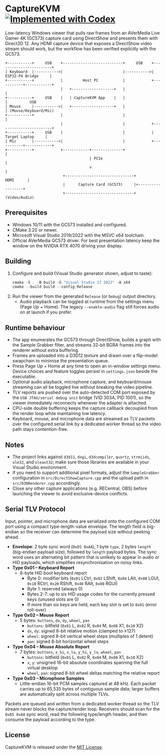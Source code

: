 # CaptureKVM [![Implemented with Codex](https://img.shields.io/badge/Implemented%20with-Codex-6A5ACD?logo=openai&logoColor=white)](https://github.com/openai/codex)

Low-latency Windows viewer that pulls raw frames from an AVerMedia Live Gamer 4K (GC573) capture card using DirectShow and presents them with Direct3D 12. Any HDMI capture device that exposes a DirectShow video stream should work, but the workflow has been verified explicitly with the GC573.

```
+-----------+     USB    +---------------------------+     USB    +------------------------+
| Keyboard  |----------->|                           |----------->|    ESP32-P4 Bridge     |
+-----------+            |         Host PC           |            +-----------+------------+
                         |   +-------------------+   |                        |
+-----------+     USB    |   | CaptureKVM App    |   |                        |          USB 
| Mouse     |----------->|   +-------------------+   |                        | (Mouse/Keyboard/Mic)
+-----------+            |                           |                        |
                         |                           |            +------------------------+
+-----------+     USB    |                           |            |      Target Laptop     |
| Mic       |----------->|                           |            +-----------+------------+
+-----------+            +------------+--------------+                        |
                                      | PCIe                                  |
                                      v                                       |
                          +-------------------------------+         HDMI      |
                          |      Capture Card (GC573)     |<------------------+
                          +-------------------------------+    (Video/Audio)
```

## Prerequisites

- Windows 10/11 with the GC573 installed and configured.
- CMake 3.20 or newer.
- Microsoft Visual Studio 2019/2022 with the MSVC x64 toolchain.
- Official AVerMedia GC573 driver. For best presentation latency keep the window on the NVIDIA RTX 4070 driving your display.

## Building

1. Configure and build (Visual Studio generator shown, adjust to taste):
   ```powershell
   cmake -S . -B build -G "Visual Studio 17 2022" -A x64
   cmake --build build --config Release
   ```
2. Run the viewer from the generated `Release` (or `Debug`) output directory.
   - Audio playback can be toggled at runtime from the settings menu (Page Up + Home). The legacy `--enable-audio` flag still forces audio on at launch if you prefer.

## Runtime behaviour

- The app enumerates the GC573 through DirectShow, builds a graph with the Sample Grabber filter, and streams 32-bit BGRA frames into the renderer without extra buffering.
- Frames are uploaded into a D3D12 texture and drawn over a flip-model swapchain to minimise the presentation queue.
- Press Page Up + Home at any time to open an in-window settings menu. Device choices and feature toggles persist in `settings.json` beside the executable.
- Optional audio playback, microphone capture, and keyboard/mouse streaming can all be toggled live without breaking the video pipeline.
- TLV reports are pushed over the auto-detected COM port exposed by the `USB JTAG/serial debug unit` bridge (VID 303A, PID 1001), so the viewer immediately reconnects whenever the adapter is attached.
- CPU-side double buffering keeps the capture callback decoupled from the render loop while maintaining low latency.
- Keyboard, mouse, and microphone data are streamed as TLV packets over the configured serial link by a dedicated worker thread so the video path stays contention-free.

## Notes

- The project links against `d3d11`, `dxgi`, `d3dcompiler`, `quartz`, `strmiids`, `ole32`, and `oleaut32`; make sure those libraries are available in your Visual Studio environment.
- If you need to support additional pixel formats, adjust the `SampleGrabber` configuration in `src/DirectShowCapture.cpp` and the upload path in `src/D3DRenderer.cpp` accordingly.
- Close any other capture applications (e.g. RECentral, OBS) before launching the viewer to avoid exclusive-device conflicts.

## Serial TLV Protocol

Input, pointer, and microphone data are serialized onto the configured COM port using a compact type-length-value envelope. The length field is big-endian so the receiver can determine the payload size without peeking ahead.

- **Envelope**: 2 byte sync word (`0xD5 0xAA`), 1 byte `type`, 2 bytes `length` (big-endian payload size), followed by `length` payload bytes. The sync word uses an alternating bit pattern that is unlikely to appear in audio or HID payloads, which simplifies resynchronisation on noisy links.
- **Type 0x01 – Keyboard Report**
  - 8-byte HID boot keyboard report
    - Byte 0: modifier bits (`0x01` LCtrl, `0x02` LShift, `0x04` LAlt, `0x08` LGUI, `0x10` RCtrl, `0x20` RShift, `0x40` RAlt, `0x80` RGUI)
    - Byte 1: reserved (always 0)
    - Bytes 2-7: up to six HID usage codes for the currently pressed keys (unused slots are 0)
    - If more than six keys are held, each key slot is set to `0x01` (error roll-over)
- **Type 0x02 – Mouse Report**
  - 5 bytes: `buttons`, `dx`, `dy`, `wheel`, `pan`
    - `buttons`: bitfield (`0x01` L, `0x02` R, `0x04` M, `0x08` X1, `0x10` X2)
    - `dx`, `dy`: signed 8-bit relative motion (clamped to ±127)
    - `wheel`: signed 8-bit vertical wheel steps (multiples of 1 detent)
    - `pan`: signed 8-bit horizontal wheel steps
- **Type 0x04 – Mouse Absolute Report**
  - 7 bytes: `buttons`, `x_hi`, `x_lo`, `y_hi`, `y_lo`, `wheel`, `pan`
    - `buttons`: bitfield (`0x01` L, `0x02` R, `0x04` M, `0x08` X1, `0x10` X2)
    - `x`, `y`: unsigned 16-bit absolute coordinates spanning the full virtual desktop
    - `wheel`, `pan`: signed 8-bit wheel deltas matching the relative report
- **Type 0x03 – Microphone Samples**
  - Little-endian 16-bit PCM samples captured at 48 kHz. Each packet carries up to 65,535 bytes of contiguous sample data; larger buffers are automatically split across multiple TLVs.

Packets are queued and written from a dedicated worker thread so the TLV stream never blocks the capture/render loop. Receivers should scan for the `0xD5 0xAA` sync word, read the following type/length header, and then consume the payload according to the type.

## License

CaptureKVM is released under the [MIT License](LICENSE).
